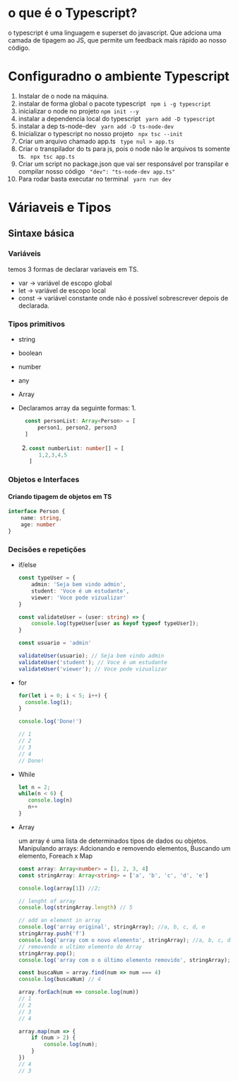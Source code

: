 # o que é o Typescript?

o typescript é uma linguagem e superset do javascript. Que adciona uma camada de tipagem ao JS, que permite um feedback mais rápido ao nosso código.

# Configuradno o ambiente Typescript

1. Instalar de o node na máquina.
2. instalar de forma global o pacote typescript 
    ` npm i -g typescript`
3. inicializar o node no projeto
   `npm init --y`
4. instalar a dependencia local do typescript 
    ` yarn add -D typescript`
5. instalar a dep ts-node-dev 
    ` yarn add -D ts-node-dev`
6. Inicializar o typescript no nosso projeto 
    ` npx tsc --init`
7. Criar um arquivo chamado app.ts
    ` type nul > app.ts`
8. Criar o transpilador do ts para js, pois o node não le arquivos ts somente ts.
    ` npx tsc app.ts`
9. Criar um script no package.json que vai ser responsável por transpilar e compilar nosso código 
    ` "dev": "ts-node-dev app.ts"`
10. Para rodar basta executar no terminal 
    ` yarn run dev`

# Váriaveis e Tipos

## Sintaxe básica

### Variáveis

temos 3 formas de declarar variaveis em TS.

- var -> variável de escopo global
- let -> variável de escopo local
- const -> variável constante onde não é possível sobrescrever depois de declarada.

### Tipos primitivos

- string
- boolean
- number
- any
- Array
- Declaramos array da seguinte formas:
  1.

  ```typescript
    const personList: Array<Person> = [
    	person1, person2, person3
    ]
  ```

  2. ```typescript
     const numberList: number[] = [
        1,2,3,4,5
     ]
     ```

### Objetos e Interfaces

#### Criando tipagem de objetos em TS

```typescript
interface Person { 
	name: string, 
	age: number 
}
```

### Decisões e repetições

- if/else

  ```typescript
  const typeUser = {
      admin: 'Seja bem vindo admin',
      student: 'Voce é um estudante',
      viewer: 'Voce pode vizualizar'
  }

  const validateUser = (user: string) => {
      console.log(typeUser[user as keyof typeof typeUser]);
  }

  const usuario = 'admin'

  validateUser(usuario); // Seja bem vindo admin
  validateUser('student'); // Voce é um estudante
  validateUser('viewer'); // Voce pode vizualizar
  ```
- for

  ```typescript
  for(let i = 0; i < 5; i++) {
  	console.log(i);
  }

  console.log('Done!')

  // 1
  // 2
  // 3
  // 4
  // Done!
  ```
- While

  ```typescript
  let n = 2;
  while(n < 6) {
     console.log(n)
     n++
  }
  ```
- Array

  um array é uma lista de determinados tipos de dados ou objetos.
  Manipulando arrays: Adcionando e removendo elementos, Buscando um elemento, Foreach x Map

  ```typescript
  const array: Array<number> = [1, 2, 3, 4]
  const stringArray: Array<string> = ['a', 'b', 'c', 'd', 'e']

  console.log(array[1]) //2;

  // lenght of array
  console.log(stringArray.length) // 5

  // add an element in array
  console.log('array original', stringArray); //a, b, c, d, e
  stringArray.push('f')
  console.log('array com o novo elemento', stringArray); //a, b, c, d, e, f
  // removendo o ultimo elemento do Array
  stringArray.pop(); 
  console.log('array com o o último elemento removido', stringArray); //a, b, c, d, e

  const buscaNum = array.find(num => num === 4)
  console.log(buscaNum) // 4

  array.forEach(num => console.log(num))
  // 1
  // 2
  // 3
  // 4

  array.map(num => {
      if (num > 2) {
          console.log(num);
      }
  })
  // 4
  // 3
  ```
